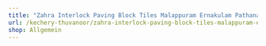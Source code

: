 ```yaml
---
title: "Zahra Interlock Paving Block Tiles Malappuram Ernakulam Pathanamthitta Kollam Palakkad Kerala"
url: /kechery-thuvanoor/zahra-interlock-paving-block-tiles-malappuram-ernakulam-pathanamthitta-kollam-palakkad-kerala/
shop: Allgemein
---
```

